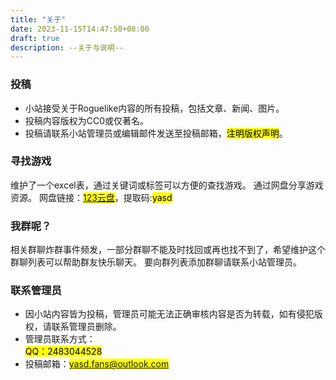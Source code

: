 ```yaml
---
title: "关于"
date: 2023-11-15T14:47:50+08:00
draft: true
description: --关于与说明--
---
```


### 投稿

+ 小站接受关于Roguelike内容的所有投稿，包括文章、新闻、图片。
+ 投稿内容版权为CC0或仅著名。
+ 投稿请联系小站管理员或编辑邮件发送至投稿邮箱，<mark>注明版权声明</mark>。

### 寻找游戏

维护了一个excel表，通过关键词或标签可以方便的查找游戏。
通过网盘分享游戏资源。
网盘链接：<mark>[123云盘](https://www.123pan.com/s/EugQjv-0kml.html)</mark>，提取码:<mark>yasd

### 我群呢？

相关群聊炸群事件频发，一部分群聊不能及时找回或再也找不到了，希望维护这个群聊列表可以帮助群友快乐聊天。
要向群列表添加群聊请联系小站管理员。

### 联系管理员

+ 因小站内容皆为投稿，管理员可能无法正确审核内容是否为转载，如有侵犯版权，请联系管理员删除。
+ 管理员联系方式：<br/>
  <mark>QQ：2483044528</mark>
+ 投稿邮箱：<mark>yasd.fans@outlook.com<mark>
